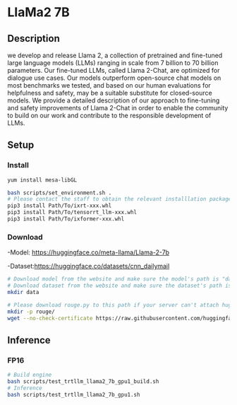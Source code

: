 # LlaMa2 7B

## Description
we develop and release Llama 2, a collection of pretrained and fine-tuned large language models (LLMs) ranging in scale from 7 billion to 70 billion parameters. Our fine-tuned LLMs, called Llama 2-Chat, are optimized for dialogue use cases. Our models outperform open-source chat models on most benchmarks we tested, and based on our human evaluations for helpfulness and safety, may be a suitable substitute for closed-source models. We provide a detailed description of our approach to fine-tuning and safety improvements of Llama 2-Chat in order to enable the community to build on our work and contribute to the responsible development of LLMs.

## Setup

### Install
```bash
yum install mesa-libGL

bash scripts/set_environment.sh .
# Please contact the staff to obtain the relevant installlation packages.
pip3 install Path/To/ixrt-xxx.whl
pip3 install Path/To/tensorrt_llm-xxx.whl
pip3 install Path/To/ixformer-xxx.whl
```

### Download
-Model: https://huggingface.co/meta-llama/Llama-2-7b

-Dataset:https://huggingface.co/datasets/cnn_dailymail

```bash
# Download model from the website and make sure the model's path is "data/llama2-7b-chat"
# Download dataset from the website and make sure the dataset's path is "data/datasets_cnn_dailymail"
mkdir data

# Please download rouge.py to this path if your server can't attach huggingface.co.
mkdir -p rouge/
wget --no-check-certificate https://raw.githubusercontent.com/huggingface/evaluate/main/metrics/rouge/rouge.py -P rouge
```

## Inference
### FP16

```bash
# Build engine
bash scripts/test_trtllm_llama2_7b_gpu1_build.sh
# Inference
bash scripts/test_trtllm_llama2_7b_gpu1.sh
```